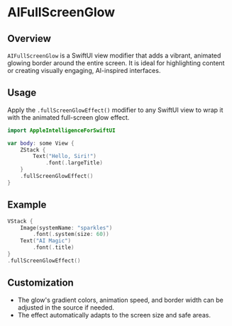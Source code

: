 # AIFullScreenGlow

## Overview
`AIFullScreenGlow` is a SwiftUI view modifier that adds a vibrant, animated glowing border around the entire screen. It is ideal for highlighting content or creating visually engaging, AI-inspired interfaces.

## Usage
Apply the `.fullScreenGlowEffect()` modifier to any SwiftUI view to wrap it with the animated full-screen glow effect.

```swift
import AppleIntelligenceForSwiftUI

var body: some View {
    ZStack {
        Text("Hello, Siri!")
            .font(.largeTitle)
    }
    .fullScreenGlowEffect()
}
```

## Example
```swift
VStack {
    Image(systemName: "sparkles")
        .font(.system(size: 60))
    Text("AI Magic")
        .font(.title)
}
.fullScreenGlowEffect()
```

## Customization
- The glow's gradient colors, animation speed, and border width can be adjusted in the source if needed.
- The effect automatically adapts to the screen size and safe areas.
